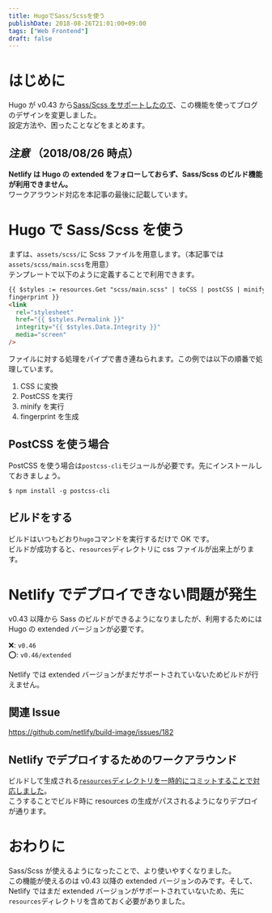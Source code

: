 ```yaml
---
title: HugoでSass/Scssを使う
publishDate: 2018-08-26T21:01:00+09:00
tags: ["Web Frontend"]
draft: false
---
```


# はじめに

Hugo が v0.43 から[Sass/Scss をサポートしたので](https://gohugo.io/hugo-pipes/scss-sass/)、この機能を使ってブログのデザインを変更しました。  
設定方法や、困ったことなどをまとめます。

## _注意_ （2018/08/26 時点）

**Netlify は Hugo の extended をフォローしておらず、Sass/Scss のビルド機能が利用できません。**  
ワークアラウンド対応を本記事の最後に記載しています。

# Hugo で Sass/Scss を使う

まずは、`assets/scss/`に Scss ファイルを用意します。（本記事では`assets/scss/main.scss`を用意）  
テンプレートで以下のように定義することで利用できます。

```html
{{ $styles := resources.Get "scss/main.scss" | toCSS | postCSS | minify |
fingerprint }}
<link
  rel="stylesheet"
  href="{{ $styles.Permalink }}"
  integrity="{{ $styles.Data.Integrity }}"
  media="screen"
/>
```

ファイルに対する処理をパイプで書き連ねられます。この例では以下の順番で処理しています。

1. CSS に変換
2. PostCSS を実行
3. minify を実行
4. fingerprint を生成

## PostCSS を使う場合

PostCSS を使う場合は`postcss-cli`モジュールが必要です。先にインストールしておきましょう。

```
$ npm install -g postcss-cli
```

## ビルドをする

ビルドはいつもどおり`hugo`コマンドを実行するだけで OK です。  
ビルドが成功すると、`resources`ディレクトリに css ファイルが出来上がります。

# Netlify でデプロイできない問題が発生

v0.43 以降から Sass のビルドができるようになりましたが、利用するためには Hugo の extended バージョンが必要です。

❌: `v0.46`  
⭕: `v0.46/extended`

Netlify では extended バージョンがまだサポートされていないためビルドが行えません。

## 関連 Issue

https://github.com/netlify/build-image/issues/182

## Netlify でデプロイするためのワークアラウンド

ビルドして生成される[`resources`ディレクトリを一時的にコミットすることで対応しました](https://github.com/70-10/blog/commit/8ee2b8fb9f4a55a05f28bfbe224fa81f2e29fa38)。  
こうすることでビルド時に resources の生成がパスされるようになりデプロイが通ります。

# おわりに

Sass/Scss が使えるようになったことで、より使いやすくなりました。  
この機能が使えるのは v0.43 以降の extended バージョンのみです。そして、Netlify ではまだ extended バージョンがサポートされていないため、先に`resources`ディレクトリを含めておく必要がありました。
